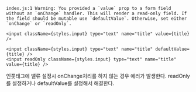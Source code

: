 ```
index.js:1 Warning: You provided a `value` prop to a form field without an `onChange` handler. This will render a read-only field. If the field should be mutable use `defaultValue`. Otherwise, set either `onChange` or `readOnly`.
```

```
<input className={styles.input} type="text" name="title" value={title} />
```

```
<input className={styles.input} type="text" name="title" defaultValue={title} />
<input readOnly className={styles.input} type="text" name="title" value={title} />
```

인풋태그에 밸류 설정시 onChange처리를 하지 않는 경우 에러가 발생한다.
readOnly를 설정하거나 defaultValue를 설정해서 해결한다.
